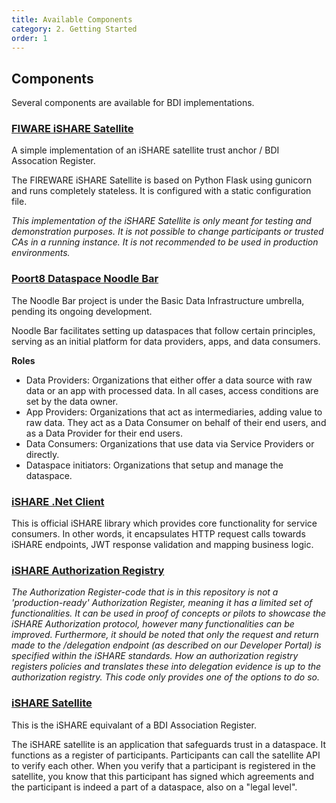 ```yaml
---
title: Available Components
category: 2. Getting Started
order: 1
---
```


## Components

Several components are available for BDI implementations.

### [FIWARE iSHARE Satellite](https://github.com/FIWARE/ishare-satellite)

A simple implementation of an iSHARE satellite trust anchor / BDI Assocation Register.

The FIREWARE iSHARE Satellite is based on Python Flask using gunicorn and runs completely stateless. It is configured with a static configuration file.

_This implementation of the iSHARE Satellite is only meant for testing and demonstration purposes. It is not possible to change participants or trusted CAs in a running instance. It is not recommended to be used in production environments._

### [Poort8 Dataspace Noodle Bar](https://github.com/POORT8/Poort8.Dataspace.NoodleBar)

The Noodle Bar project is under the Basic Data Infrastructure umbrella, pending its ongoing development.

Noodle Bar facilitates setting up dataspaces that follow certain principles, serving as an initial platform for data providers, apps, and data consumers.

**Roles**

 - Data Providers: Organizations that either offer a data source with raw data or an app with processed data. In all cases, access conditions are set by the data owner.
 - App Providers: Organizations that act as intermediaries, adding value to raw data. They act as a Data Consumer on behalf of their end users, and as a Data Provider for their end users.
 - Data Consumers: Organizations that use data via Service Providers or directly.
 - Dataspace initiators: Organizations that setup and manage the dataspace.

### [iSHARE .Net Client](https://github.com/iSHAREScheme/iSHARE.NET)

This is official iSHARE library which provides core functionality for service consumers. In other words, it encapsulates HTTP request calls towards iSHARE endpoints, JWT response validation and mapping business logic.

### [iSHARE Authorization Registry](https://github.com/iSHAREScheme/AuthorizationRegistry)

_The Authorization Register-code that is in this repository is not a 'production-ready' Authorization Register, meaning it has a limited set of functionalities. It can be used in proof of concepts or pilots to showcase the iSHARE Authorization protocol, however many functionalities can be improved. Furthermore, it should be noted that only the request and return made to the /delegation endpoint (as described on our Developer Portal) is specified within the iSHARE standards. How an authorization registry registers policies and translates these into delegation evidence is up to the authorization registry. This code only provides one of the options to do so._

### [iSHARE Satellite](https://github.com/iSHAREScheme/iSHARESatellite)

This is the iSHARE equivalant of a BDI Association Register.

The iSHARE satellite is an application that safeguards trust in a dataspace. It functions as a register of participants. Participants can call the satellite API to verify each other. When you verify that a participant is registered in the satellite, you know that this participant has signed which agreements and the participant is indeed a part of a dataspace, also on a "legal level".
